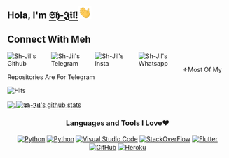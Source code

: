 ## Hola, I'm [𝕾𝖍-𝕵𝖎𝖑!](https://t.me/ShijilRaj)</a><img src="https://raw.githubusercontent.com/ABSphreak/ABSphreak/master/gifs/Hi.gif" width="30px"></h1>


## Connect With Meh
<p><a href="https://github.com/Sh-Jil">
  <img align="left" alt="Sh-Jil's Github" width="100px" src="https://img.shields.io/badge/GitHub-100000?style=for-the-badge&logo=github&logoColor=white" />
</a>
<a href="https://t.me/ShijilRaj">
  <img align="left" alt="Sh-Jil's Telegram" width="100px" src="https://img.shields.io/badge/Telegram-2CA5E0?style=for-the-badge&logo=telegram&logoColor=white" />
</a>
<a href="https://www.instagram.com/_emo_alien/">
  <img align="left" alt="Sh-Jil's Insta" width="100px" src="https://img.shields.io/badge/Instagram-E4405F?style=for-the-badge&logo=instagram&logoColor=white" />
 </a>
<a href="https://wa.me/+919747355576">  
<img align="left" alt="Sh-Jil's Whatsapp" width="100px" src="https://img.shields.io/badge/WhatsApp-25D366?style=for-the-badge&logo=whatsapp&logoColor=white" /></a>
<br/>


⚜️Most Of My Repositories Are For Telegram


![Hits](https://hits.seeyoufarm.com/api/count/incr/badge.svg?url=https://github.com/Sh-Jil/)

<a href="https://github.com/Sh-Jil">
 <img align="center" src="https://github-readme-stats.vercel.app/api/top-langs/?username=Sh-Jil&theme=dark&hide=javascript,html" />
</a>
<a href="https://github.com/Sh-Jil">
<img align="center" src="https://github-readme-stats.vercel.app/api?username=Sh-Jil&show_icons=true&include_all_commits=true&theme=chartreuse-dark&cache_seconds=3200" alt="𝕾𝖍-𝕵𝖎𝖑's github stats"/>
</a>

<div align="center">
  
  
  ### Languages and Tools I Love❤️

<a href="https://www.microsoft.com/en-in/windows">
<img align="center" alt="Python" width="90px" src="https://img.shields.io/badge/Windows-0078D6?style=for-the-badge&logo=windows&logoColor=white" /></a>

<a href="https://python.org/">
<img align="center" alt="Python" width="80px" src="https://img.shields.io/badge/Python-3776AB?style=for-the-badge&logo=python&logoColor=white" /></a>
 
<a href="https://code.visualstudio.com/">
<img align="center" alt="Visual Studio Code" width="180px" src="https://img.shields.io/badge/Visual_Studio_Code-0078D4?style=for-the-badge&logo=visual%20studio%20code&logoColor=white" /></a>
  

<a href="https://stackoverflow.com/">
<img align="center" alt="StackOverFlow"  width="150px" src="https://img.shields.io/badge/Stack_Overflow-FE7A16?style=for-the-badge&logo=stack-overflow&logoColor=white" /></a>
  
<a href="https://flutter.dev/">
<img align="center" alt="Flutter" width="150px" src="https://github.com/flutter/website/raw/archived-master/src/_assets/image/flutter-lockup-bg.jpg?raw=true"/></a>

 
 <a href="https://git-scm.com/">
<img align="center" alt="GitHub" width="60px" src="https://img.shields.io/badge/Git-F05032?style=for-the-badge&logo=git&logoColor=white" /></a>


<a href="https://heroku.com/">
<img align="center" alt="Heroku" width="100px" src="https://img.shields.io/badge/Heroku-430098?style=for-the-badge&logo=heroku&logoColor=white" /></a>


<br />
<br />
